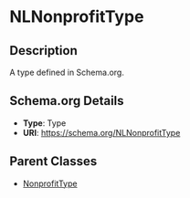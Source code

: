 # NLNonprofitType

## Description
A type defined in Schema.org.

## Schema.org Details
- **Type**: Type
- **URI**: https://schema.org/NLNonprofitType

## Parent Classes
- [NonprofitType](../NonprofitType.md)

